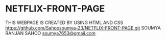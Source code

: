 # NETFLIX-FRONT-PAGE
THIS WEBPAGE IS CREATED BY USING HTML AND CSS
https://github.com/Sahoosoumya-23/NETFLIX-FRONT-PAGE.git
SOUMYA RANJAN SAHOO
soumya7653@gmail.com
